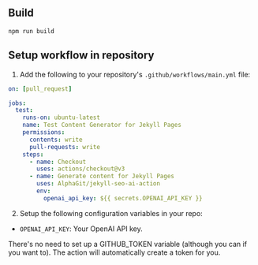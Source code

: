 ## Build

```
npm run build
```

## Setup workflow in repository

1. Add the following to your repository's `.github/workflows/main.yml` file:

```yaml
on: [pull_request]

jobs:
  test:
    runs-on: ubuntu-latest
    name: Test Content Generator for Jekyll Pages
    permissions:
      contents: write
      pull-requests: write
    steps:
      - name: Checkout
        uses: actions/checkout@v3
      - name: Generate content for Jekyll Pages
        uses: AlphaGit/jekyll-seo-ai-action
        env:
          openai_api_key: ${{ secrets.OPENAI_API_KEY }}
```

2. Setup the following configuration variables in your repo:

- `OPENAI_API_KEY`: Your OpenAI API key.

There's no need to set up a GITHUB_TOKEN variable (although you can if you want to). The action will automatically create a token for you.
